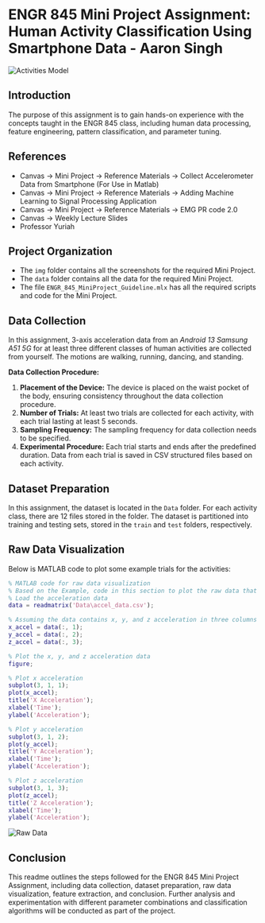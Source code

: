 # ENGR 845 Mini Project Assignment: Human Activity Classification Using Smartphone Data - Aaron Singh
![Activities Model](https://github.com/A-Singh15/Mini-Project-ENGR-845/blob/main/img/raw%202.png)

## Introduction
The purpose of this assignment is to gain hands-on experience with the concepts taught in the ENGR 845 class, including human data processing, feature engineering, pattern classification, and parameter tuning.

## References
- Canvas -> Mini Project -> Reference Materials -> Collect Accelerometer Data from Smartphone (For Use in Matlab)
- Canvas -> Mini Project -> Reference Materials -> Adding Machine Learning to Signal Processing Application
- Canvas -> Mini Project -> Reference Materials -> EMG PR code 2.0
- Canvas -> Weekly Lecture Slides
- Professor Yuriah

## Project Organization
- The `img` folder contains all the screenshots for the required Mini Project.
- The `data` folder contains all the data for the required Mini Project.
- The file `ENGR_845_MiniProject_Guideline.mlx` has all the required scripts and code for the Mini Project.
## Data Collection
In this assignment, 3-axis acceleration data from an *Android 13 Samsung A51 5G* for at least three different classes of human activities are collected from yourself. The motions are walking, running, dancing, and standing.

**Data Collection Procedure:**
1. **Placement of the Device:** The device is placed on the waist pocket of the body, ensuring consistency throughout the data collection procedure.
2. **Number of Trials:** At least two trials are collected for each activity, with each trial lasting at least 5 seconds.
3. **Sampling Frequency:** The sampling frequency for data collection needs to be specified.
4. **Experimental Procedure:** Each trial starts and ends after the predefined duration. Data from each trial is saved in CSV structured files based on each activity.

## Dataset Preparation
In this assignment, the dataset is located in the `Data` folder. For each activity class, there are 12 files stored in the folder. The dataset is partitioned into training and testing sets, stored in the `train` and `test` folders, respectively.

## Raw Data Visualization
Below is MATLAB code to plot some example trials for the activities:

```matlab
% MATLAB code for raw data visualization
% Based on the Example, code in this section to plot the raw data that was collected
% Load the acceleration data
data = readmatrix('Data\accel_data.csv');

% Assuming the data contains x, y, and z acceleration in three columns
x_accel = data(:, 1);
y_accel = data(:, 2);
z_accel = data(:, 3);

% Plot the x, y, and z acceleration data
figure;

% Plot x acceleration
subplot(3, 1, 1);
plot(x_accel);
title('X Acceleration');
xlabel('Time');
ylabel('Acceleration');

% Plot y acceleration
subplot(3, 1, 2);
plot(y_accel);
title('Y Acceleration');
xlabel('Time');
ylabel('Acceleration');

% Plot z acceleration
subplot(3, 1, 3);
plot(z_accel);
title('Z Acceleration');
xlabel('Time');
ylabel('Acceleration');
```
![Raw Data](https://github.com/A-Singh15/Mini-Project-ENGR-845/raw/main/img/raw_data.png)
## Conclusion
This readme outlines the steps followed for the ENGR 845 Mini Project Assignment, including data collection, dataset preparation, raw data visualization, feature extraction, and conclusion. Further analysis and experimentation with different parameter combinations and classification algorithms will be conducted as part of the project.
